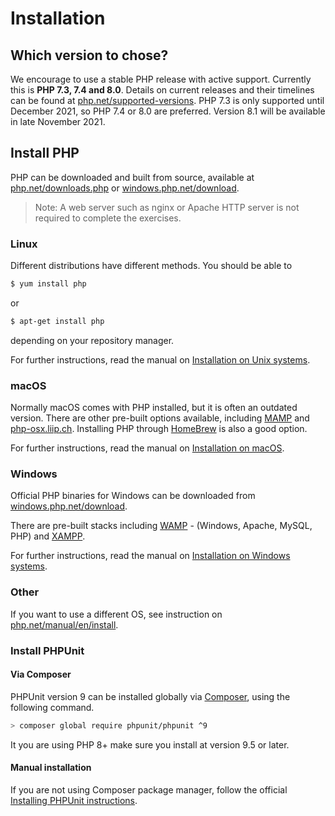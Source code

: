 # Installation

## Which version to chose?

We encourage to use a stable PHP release with active support. Currently this is **PHP 7.3, 7.4 and 8.0**. Details on current releases and their timelines can be found at [php.net/supported-versions](https://www.php.net/supported-versions.php). PHP 7.3 is only supported until December 2021, so PHP 7.4 or 8.0 are preferred. Version 8.1 will be available in late November 2021.

## Install PHP

PHP can be downloaded and built from source, available at [php.net/downloads.php](http://php.net/downloads.php) or [windows.php.net/download](https://windows.php.net/download).

> Note: A web server such as nginx or Apache HTTP server is not required to complete the exercises.

### Linux

Different distributions have different methods. You should be able to

```bash
$ yum install php
```

or

```bash
$ apt-get install php
```

depending on your repository manager.

For further instructions, read the manual on [Installation on Unix systems](https://www.php.net/manual/en/install.unix.php).

### macOS

Normally macOS comes with PHP installed, but it is often an outdated version. There are other pre-built options available, including [MAMP](http://www.mamp.info/en/) and [php-osx.liip.ch](https://php-osx.liip.ch/). Installing PHP through [HomeBrew](https://brew.sh/) is also a good option.

For further instructions, read the manual on [Installation on macOS](https://www.php.net/manual/en/install.macosx.php).

### Windows

Official PHP binaries for Windows can be downloaded from [windows.php.net/download](https://windows.php.net/download).

There are pre-built stacks including [WAMP](http://www.wampserver.com/en/) - (Windows, Apache, MySQL, PHP) and [XAMPP](https://www.apachefriends.org/de/index.html).

For further instructions, read the manual on [Installation on Windows systems](https://www.php.net/manual/en/install.windows.php).

### Other

If you want to use a different OS, see instruction on [php.net/manual/en/install](https://www.php.net/manual/en/install.php).

### Install PHPUnit

#### Via Composer

PHPUnit version 9 can be installed globally via [Composer](https://getcomposer.org), using the following command.

```bash
> composer global require phpunit/phpunit ^9
```

It you are using PHP 8+ make sure you install at version 9.5 or later.

#### Manual installation

If you are not using Composer package manager, follow the official [Installing PHPUnit instructions](https://phpunit.readthedocs.io/en/9.5/installation.html).
